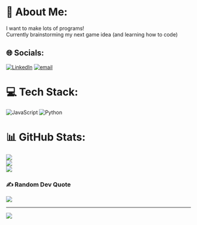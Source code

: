 # 💫 About Me:
I want to make lots of programs!<br>Currently brainstorming my next game idea (and learning how to code)


## 🌐 Socials:
[![LinkedIn](https://img.shields.io/badge/LinkedIn-%230077B5.svg?logo=linkedin&logoColor=white)](https://linkedin.com/in/daniel-ramdat) [![email](https://img.shields.io/badge/Email-D14836?logo=gmail&logoColor=white)](mailto:danielramdat@gmail.com) 

# 💻 Tech Stack:
![JavaScript](https://img.shields.io/badge/javascript-%23323330.svg?style=for-the-badge&logo=javascript&logoColor=%23F7DF1E) ![Python](https://img.shields.io/badge/python-3670A0?style=for-the-badge&logo=python&logoColor=ffdd54)
# 📊 GitHub Stats:
![](https://github-readme-stats.vercel.app/api?username=DanGarbageCanMan&theme=shades-of-purple&hide_border=false&include_all_commits=false&count_private=false)<br/>
![](https://nirzak-streak-stats.vercel.app/?user=DanGarbageCanMan&theme=shades-of-purple&hide_border=false)<br/>
![](https://github-readme-stats.vercel.app/api/top-langs/?username=DanGarbageCanMan&theme=shades-of-purple&hide_border=false&include_all_commits=false&count_private=false&layout=compact)

### ✍️ Random Dev Quote
![](https://quotes-github-readme.vercel.app/api?type=horizontal&theme=tokyonight)

---
[![](https://visitcount.itsvg.in/api?id=DanGarbageCanMan&icon=0&color=11)](https://visitcount.itsvg.in)

<!-- Proudly created with GPRM ( https://gprm.itsvg.in ) -->
